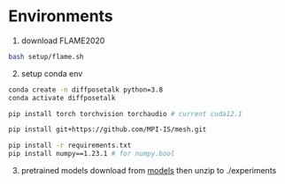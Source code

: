 # Environments

1. download FLAME2020
```bash
bash setup/flame.sh
```
2. setup conda env
```bash
conda create -n diffposetalk python=3.8
conda activate diffposetalk

pip install torch torchvision torchaudio # current cuda12.1

pip install git+https://github.com/MPI-IS/mesh.git

pip install -r requirements.txt
pip install numpy==1.23.1 # for numpy.bool

```

3. pretrained models
download from [models](https://drive.google.com/drive/folders/1pOwtK95u8O1qG_CiRdD8YcvuKSlFEk-b?usp=sharing)
then unzip to ./experiments


